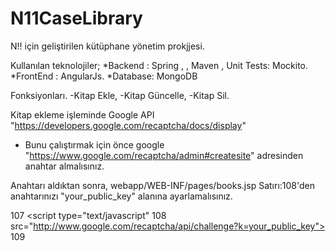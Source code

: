 # N11CaseLibrary

N!! için geliştirilen kütüphane yönetim prokjjesi.

Kullanılan teknolojiler;
*Backend : Spring , , Maven , Unit Tests: Mockito.
*FrontEnd : AngularJs.
*Database: MongoDB

Fonksiyonları.
-Kitap Ekle,
-Kitap Güncelle,
-Kitap Sil.

Kitap ekleme işleminde Google API "https://developers.google.com/recaptcha/docs/display" 

* Bunu çalıştırmak için önce google "https://www.google.com/recaptcha/admin#createsite" adresinden anahtar almalısınız.

Anahtarı aldıktan sonra, webapp/WEB-INF/pages/books.jsp Satırı:108'den anahtarınızı "your_public_key" alanına ayarlamalısınız.

107      <script type="text/javascript"
108            src="http://www.google.com/recaptcha/api/challenge?k=your_public_key">
109      </script>

